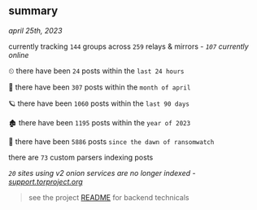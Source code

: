 
## summary
_april 25th, 2023_

currently tracking `144` groups across `259` relays & mirrors - _`107` currently online_

⏲ there have been `24` posts within the `last 24 hours`

🦈 there have been `307` posts within the `month of april`

🪐 there have been `1060` posts within the `last 90 days`

🏚 there have been `1195` posts within the `year of 2023`

🦕 there have been `5886` posts `since the dawn of ransomwatch`

there are `73` custom parsers indexing posts

_`20` sites using v2 onion services are no longer indexed - [support.torproject.org](https://support.torproject.org/onionservices/v2-deprecation/)_

> see the project [README](https://github.com/joshhighet/ransomwatch#ransomwatch--) for backend technicals
